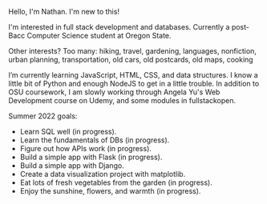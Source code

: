 Hello, I'm Nathan. I'm new to this! 

I'm interested in full stack development and databases. Currently a post-Bacc Computer Science student at Oregon State.

Other interests? Too many: hiking, travel, gardening, languages, nonfiction, urban planning, transportation, old cars, old postcards, old maps, cooking

I’m currently learning JavaScript, HTML, CSS, and data structures. I know a little bit of Python and enough NodeJS to get in a little trouble. In addition to OSU coursework, I am slowly working through Angela Yu's Web Development course on Udemy, and some modules in fullstackopen. 

Summer 2022 goals: 
 * Learn SQL well (in progress). 
 * Learn the fundamentals of DBs (in progress). 
 * Figure out how APIs work (in progress). 
 * Build a simple app with Flask (in progress). 
 * Build a simple app with Django. 
 * Create a data visualization project with matplotlib. 
 * Eat lots of fresh vegetables from the garden (in progress).
 * Enjoy the sunshine, flowers, and warmth (in progress).

